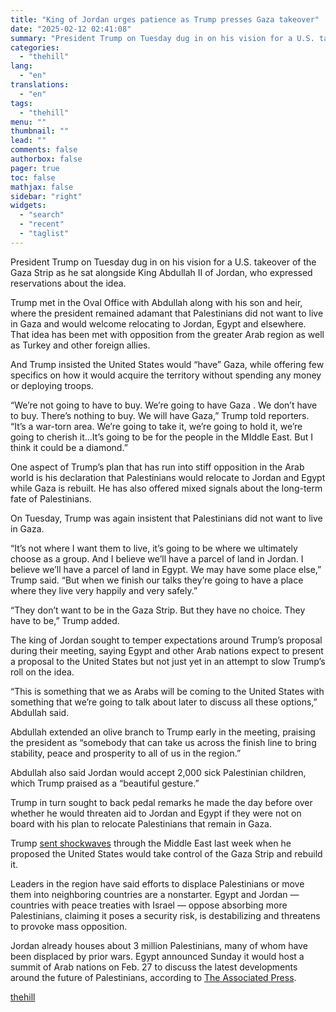 ```yaml
---
title: "King of Jordan urges patience as Trump presses Gaza takeover"
date: "2025-02-12 02:41:08"
summary: "President Trump on Tuesday dug in on his vision for a U.S. takeover of the Gaza Strip as he sat alongside King Abdullah II of Jordan, who expressed reservations about the idea. Trump met in the Oval Office with Abdullah along with his son and heir, where the president remained..."
categories:
  - "thehill"
lang:
  - "en"
translations:
  - "en"
tags:
  - "thehill"
menu: ""
thumbnail: ""
lead: ""
comments: false
authorbox: false
pager: true
toc: false
mathjax: false
sidebar: "right"
widgets:
  - "search"
  - "recent"
  - "taglist"
---
```


President Trump on Tuesday dug in on his vision for a U.S. takeover of the Gaza Strip as he sat alongside King Abdullah II of Jordan, who expressed reservations about the idea.

Trump met in the Oval Office with Abdullah along with his son and heir, where the president remained adamant that Palestinians did not want to live in Gaza and would welcome relocating to Jordan, Egypt and elsewhere. That idea has been met with opposition from the greater Arab region as well as Turkey and other foreign allies.

And Trump insisted the United States would “have” Gaza, while offering few specifics on how it would acquire the territory without spending any money or deploying troops.

“We’re not going to have to buy. We’re going to have Gaza . We don’t have to buy. There’s nothing to buy. We will have Gaza,” Trump told reporters. “It’s a war-torn area. We’re going to take it, we’re going to hold it, we’re going to cherish it…It’s going to be for the people in the MIddle East. But I think it could be a diamond.”

One aspect of Trump’s plan that has run into stiff opposition in the Arab world is his declaration that Palestinians would relocate to Jordan and Egypt while Gaza is rebuilt. He has also offered mixed signals about the long-term fate of Palestinians.

On Tuesday, Trump was again insistent that Palestinians did not want to live in Gaza.

“It’s not where I want them to live, it’s going to be where we ultimately choose as a group. And I believe we’ll have a parcel of land in Jordan. I believe we’ll have a parcel of land in Egypt. We may have some place else,” Trump said. “But when we finish our talks they’re going to have a place where they live very happily and very safely.”

“They don’t want to be in the Gaza Strip. But they have no choice. They have to be,” Trump added.

The king of Jordan sought to temper expectations around Trump’s proposal during their meeting, saying Egypt and other Arab nations expect to present a proposal to the United States but not just yet in an attempt to slow Trump’s roll on the idea.

“This is something that we as Arabs will be coming to the United States with something that we’re going to talk about later to discuss all these options,” Abdullah said.

Abdullah extended an olive branch to Trump early in the meeting, praising the president as “somebody that can take us across the finish line to bring stability, peace and prosperity to all of us in the region.”

Abdullah also said Jordan would accept 2,000 sick Palestinian children, which Trump praised as a “beautiful gesture.”

Trump in turn sought to back pedal remarks he made the day before over whether he would threaten aid to Jordan and Egypt if they were not on board with his plan to relocate Palestinians that remain in Gaza.

Trump [sent shockwaves](https://thehill.com/homenews/administration/5126689-trump-palestinians-resettlement/) through the Middle East last week when he proposed the United States would take control of the Gaza Strip and rebuild it.

Leaders in the region have said efforts to displace Palestinians or move them into neighboring countries are a nonstarter. Egypt and Jordan — countries with peace treaties with Israel — oppose absorbing more Palestinians, claiming it poses a security risk, is destabilizing and threatens to provoke mass opposition.

Jordan already houses about 3 million Palestinians, many of whom have been displaced by prior wars. Egypt announced Sunday it would host a summit of Arab nations on Feb. 27 to discuss the latest developments around the future of Palestinians, according to [The Associated Press](https://apnews.com/article/egypt-gaza-arab-summit-trump-16697d5c6671b5edeb0d864901fe7edc).

[thehill](https://thehill.com/homenews/5138703-king-of-jordan-urges-patience-as-trump-presses-gaza-takeover/)
